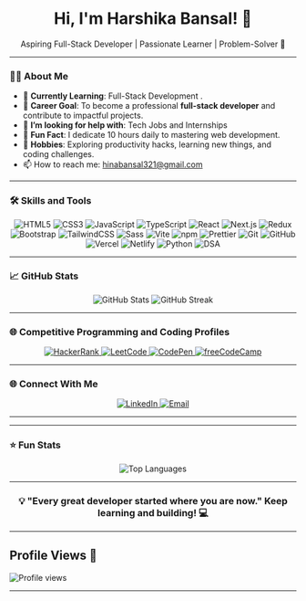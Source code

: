 <h1 align="center">Hi, I'm Harshika Bansal! 👋</h1>

<p align="center">
Aspiring Full-Stack Developer | Passionate Learner | Problem-Solver 🚀
</p>

---

### 👩‍💻 About Me

- 🌱 **Currently Learning**: Full-Stack Development .
- 💼 **Career Goal**: To become a professional **full-stack developer** and contribute to impactful projects.
- 🤝 **I’m looking for help with**: Tech Jobs and Internships
- 🌟 **Fun Fact**: I dedicate 10 hours daily to mastering web development.
- 🧠 **Hobbies**: Exploring productivity hacks, learning new things, and coding challenges.
- 📫 How to reach me: [hinabansal321@gmail.com](mailto:hinabansal321@gmail.com)


---

### 🛠️ Skills and Tools

<div align="center">
  <p>
    <!-- Core Web Technologies -->
    <img src="https://img.shields.io/badge/HTML5-%23E34F26.svg?style=for-the-badge&logo=html5&logoColor=white" alt="HTML5" />
    <img src="https://img.shields.io/badge/CSS3-%231572B6.svg?style=for-the-badge&logo=css3&logoColor=white" alt="CSS3" />
    <img src="https://img.shields.io/badge/JavaScript-%23F7DF1E.svg?style=for-the-badge&logo=javascript&logoColor=black" alt="JavaScript" />
    <img src="https://img.shields.io/badge/TypeScript-%23007ACC.svg?style=for-the-badge&logo=typescript&logoColor=white" alt="TypeScript" />
    <!-- Frameworks & Libraries -->
    <img src="https://img.shields.io/badge/React-%2361DAFB.svg?style=for-the-badge&logo=react&logoColor=black" alt="React" />
    <img src="https://img.shields.io/badge/Next.js-%23000000.svg?style=for-the-badge&logo=next.js&logoColor=white" alt="Next.js" />
    <img src="https://img.shields.io/badge/Redux-%23764ABC.svg?style=for-the-badge&logo=redux&logoColor=white" alt="Redux" />
    <img src="https://img.shields.io/badge/Bootstrap-%237A6E4F.svg?style=for-the-badge&logo=bootstrap&logoColor=white" alt="Bootstrap" />
    <img src="https://img.shields.io/badge/TailwindCSS-%2338B2AC.svg?style=for-the-badge&logo=tailwind-css&logoColor=white" alt="TailwindCSS" />
    <img src="https://img.shields.io/badge/Sass-%23CC6699.svg?style=for-the-badge&logo=sass&logoColor=white" alt="Sass" />
    <!-- Build Tools & Package Managers -->
    <img src="https://img.shields.io/badge/Vite-%23646CFF.svg?style=for-the-badge&logo=vite&logoColor=white" alt="Vite" />
    <img src="https://img.shields.io/badge/npm-%23CB3837.svg?style=for-the-badge&logo=npm&logoColor=white" alt="npm" />
    <img src="https://img.shields.io/badge/Prettier-%23F7B93E.svg?style=for-the-badge&logo=prettier&logoColor=black" alt="Prettier" />
    <!-- Version Control & Deployment -->
    <img src="https://img.shields.io/badge/Git-%23F05033.svg?style=for-the-badge&logo=git&logoColor=white" alt="Git" />
    <img src="https://img.shields.io/badge/GitHub-%23181717.svg?style=for-the-badge&logo=github&logoColor=white" alt="GitHub" />
    <img src="https://img.shields.io/badge/Vercel-%23000000.svg?style=for-the-badge&logo=vercel&logoColor=white" alt="Vercel" />
    <img src="https://img.shields.io/badge/Netlify-%2300C7B7.svg?style=for-the-badge&logo=netlify&logoColor=white" alt="Netlify" />
    <!-- Python and DSA -->
    <img src="https://img.shields.io/badge/Python-%2314354C.svg?style=for-the-badge&logo=python&logoColor=white" alt="Python" />
    <img src="https://img.shields.io/badge/DSA-%2300C7B7.svg?style=for-the-badge&logo=python&logoColor=white" alt="DSA" />
  </p>
</div>

---

### 📈 GitHub Stats

<p align="center">
  <img src="https://github-readme-stats.vercel.app/api?username=harshikab2112&show_icons=true&theme=radical" alt="GitHub Stats" />
  <img src="https://github-readme-streak-stats.herokuapp.com?user=harshikab2112&theme=radical" alt="GitHub Streak" />
</p>

---
### 🌐 Competitive Programming and Coding Profiles

<div align="center">
  <a href="https://www.hackerrank.com/harshikab2112" target="_blank">
    <img src="https://img.shields.io/badge/HackerRank-%2315B8A6.svg?style=for-the-badge&logo=hackerrank&logoColor=white" alt="HackerRank" />
  </a>
  <a href="https://leetcode.com/harshikab2112" target="_blank">
    <img src="https://img.shields.io/badge/LeetCode-%23FFA116.svg?style=for-the-badge&logo=leetcode&logoColor=white" alt="LeetCode" />
  </a>
  <a href="https://codepen.io/harshikab2112" target="_blank">
    <img src="https://img.shields.io/badge/CodePen-%231E1F26.svg?style=for-the-badge&logo=codepen&logoColor=white" alt="CodePen" />
  </a>
  <a href="https://www.freecodecamp.org/harshikab2112" target="_blank">
    <img src="https://img.shields.io/badge/freeCodeCamp-%23005A8B.svg?style=for-the-badge&logo=freeCodeCamp&logoColor=white" alt="freeCodeCamp" />
  </a>
</div>

---

### 🌐 Connect With Me

<p align="center">
  <a href="https://www.linkedin.com/in/harshika-bansal-2a855b154/" target="_blank">
    <img src="https://img.shields.io/badge/LinkedIn-%230077B5.svg?style=for-the-badge&logo=linkedin&logoColor=white" alt="LinkedIn" />
  </a>
  <a href="mailto:hinabansal321@gmail.com" target="_blank">
    <img src="https://img.shields.io/badge/Email-D14836?style=for-the-badge&logo=gmail&logoColor=white" alt="Email" />
  </a>
</p>

---

<!--### 📝 Latest Projects-->

---

### ⭐ Fun Stats

<p align="center">
  <img src="https://github-readme-stats.vercel.app/api/top-langs/?username=harshikab2112&layout=compact&theme=radical" alt="Top Languages" />
</p>

---

<h3 align="center">💡 "Every great developer started where you are now." Keep learning and building! 💻</h3>

---

## Profile Views 👀

![Profile views](https://komarev.com/ghpvc/?username=harshikab2112)

---
